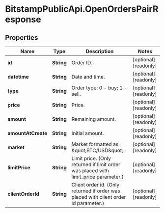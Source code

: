# BitstampPublicApi.OpenOrdersPairResponse

## Properties

Name | Type | Description | Notes
------------ | ------------- | ------------- | -------------
**id** | **String** | Order ID. | [optional] [readonly] 
**datetime** | **String** | Date and time. | [optional] [readonly] 
**type** | **String** | Order type: 0 - buy; 1 - sell. | [optional] [readonly] 
**price** | **String** | Price. | [optional] [readonly] 
**amount** | **String** | Remaining amount. | [optional] [readonly] 
**amountAtCreate** | **String** | Initial amount. | [optional] [readonly] 
**market** | **String** | Market formatted as \&quot;BTC/USD\&quot;. | [optional] [readonly] 
**limitPrice** | **String** | Limit price. (Only returned if limit order was placed with limit_price parameter.) | [optional] [readonly] 
**clientOrderId** | **String** | Client order id. (Only returned if order was placed with client order id parameter.) | [optional] [readonly] 


